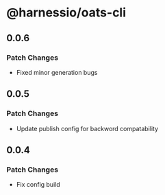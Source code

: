 # @harnessio/oats-cli

## 0.0.6

### Patch Changes

- Fixed minor generation bugs

## 0.0.5

### Patch Changes

- Update publish config for backword compatability

## 0.0.4

### Patch Changes

- Fix config build
